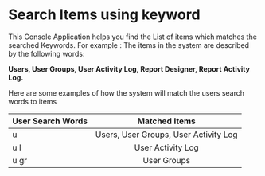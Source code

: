 # Search Items using keyword
 This Console Application helps you find the List of items which matches the searched Keywords.
 For example :
   The items in the system are described by the following words:

**Users, User Groups, User Activity Log, Report Designer, Report Activity Log.**

Here are some examples of how the system will match the users search words to items

| **User Search Words**   |      **Matched Items**      | 
|----------|:-------------:|
| u |  Users, User Groups, User Activity Log| 
| u l |    User Activity Log   |   
| u gr | User Groups |    



